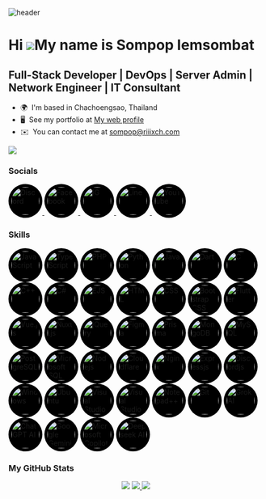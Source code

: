 ![header](https://capsule-render.vercel.app/api?type=Venom&height=150&color=gradient&text=RIIIXCH&fontColor=000000&fontSize=100&stroke=a78bfa&strokeWidth=3)

Hi ![](https://user-images.githubusercontent.com/18350557/176309783-0785949b-9127-417c-8b55-ab5a4333674e.gif)My name is Sompop Iemsombat
========================================================================================================================================

Full-Stack Developer | DevOps | Server Admin | Network Engineer | IT Consultant
---------------------------------------

* 🌍  I'm based in Chachoengsao, Thailand
* 🖥️  See my portfolio at [My web profile](http://profile.riiixch.com/)
* ✉️  You can contact me at [sompop@riiixch.com](mailto:sompop@riiixch.com)

<a href="https://www.github.com/riiixch" target="_blank" rel="noreferrer">
<img src="https://img.shields.io/github/followers/riiixch?logo=github&style=for-the-badge&color=a855f7&labelColor=1c1917"/>
</a>

<h3 align="left">Socials</h3>
<p align="left">
<a href="https://discord.com/users/240449032655339532" target="_blank">
<img src="https://img.icons8.com/?size=100&id=2mIgusGquJFz&format=png" width=55 style="padding: 6px; background: #000000;  border-radius: 50%;" alt="Discord"></img>
</a>
<a href="https://www.facebook.com/profile.php?id=100014941601002" target="_blank">
<img src="https://img.icons8.com/?size=100&id=yGcWL8copNNQ&format=png" width=55 style="padding: 6px; background: #000000;  border-radius: 50%;" alt="Facebook"></img>
</a>
<a href="https://www.instagram.com/riiixch/" target="_blank">
<img src="https://img.icons8.com/?size=100&id=Xy10Jcu1L2Su&format=png" width=55 style="padding: 6px; background: #000000;  border-radius: 50%;" alt="IG"></img>
</a>
<a href="https://line.me/ti/p/kmeC3YpYMu" target="_blank">
<img src="https://img.icons8.com/?size=100&id=0ZWDaCvmIF4I&format=png" width=55 style="padding: 6px; background: #000000;  border-radius: 50%;" alt="Line"></img>
</a>
<a href="https://www.youtube.com/@RIIIXCHMrsompopYT" target="_blank">
<img src="https://img.icons8.com/?size=100&id=9a46bTk3awwI&format=png" width=55 style="padding: 6px; background: #000000;  border-radius: 50%;" alt="YouTube"></img>
</a>
</p>

<h3 align="left">Skills</h3>
<p align="left">
<img src="https://img.icons8.com/?size=300&id=PXTY4q2Sq2lG&format=png" width=55 style="padding: 6px; background: #000000;  border-radius: 50%;" alt="JavaScript"></img>
<img src="https://img.icons8.com/?size=300&id=nCj4PvnCO0tZ&format=png" width=55 style="padding: 6px; background: #000000;  border-radius: 50%;" alt="TypeScript"></img>
<img src="https://img.icons8.com/?size=300&id=ylXrZF2zxsFE&format=png" width=55 style="padding: 6px; background: #000000;  border-radius: 50%;" alt="PHP"></img>
<img src="https://img.icons8.com/?size=300&id=l75OEUJkPAk4&format=png" width=55 style="padding: 6px; background: #000000;  border-radius: 50%;" alt="Python"></img>
<img src="https://img.icons8.com/?size=300&id=Pd2x9GWu9ovX&format=png" width=55 style="padding: 6px; background: #000000;  border-radius: 50%;" alt="Java"></img>
<img src="https://img.icons8.com/?size=300&id=7AFcZ2zirX6Y&format=png" width=55 style="padding: 6px; background: #000000;  border-radius: 50%;" alt="Dart"></img>
<img src="https://img.icons8.com/?size=300&id=shQTXiDQiQVR&format=png" width=55 style="padding: 6px; background: #000000;  border-radius: 50%;" alt="C"></img>
<img src="https://img.icons8.com/?size=300&id=TpULddJc4gTh&format=png" width=55 style="padding: 6px; background: #000000;  border-radius: 50%;" alt="C++"></img>
<img src="https://img.icons8.com/?size=300&id=45490&format=png" width=55 style="padding: 6px; background: #000000;  border-radius: 50%;" alt="C#"></img>
<img src="https://img.icons8.com/?size=300&id=Pxe6MGswB8pX&format=png" width=55 style="padding: 6px; background: #000000;  border-radius: 50%;" alt="EJS"></img>
<img src="https://img.icons8.com/?size=300&id=v8RpPQUwv0N8&format=png" width=55 style="padding: 6px; background: #000000;  border-radius: 50%;" alt="HTML"></img>
<img src="https://img.icons8.com/?size=300&id=7gdY5qNXaKC0&format=png" width=55 style="padding: 6px; background: #000000;  border-radius: 50%;" alt="CSS"></img>
<img src="https://img.icons8.com/?size=300&id=g9mmSxx3SwAI&format=png" width=55 style="padding: 6px; background: #000000;  border-radius: 50%;" alt="Bootstrap CSS"></img>
<img src="https://img.icons8.com/?size=300&id=pCvIfmctRaY8&format=png" width=55 style="padding: 6px; background: #000000;  border-radius: 50%;" alt="Flutter"></img>
<img src="https://img.icons8.com/?size=300&id=dzfo6UeXW9h7&format=png" width=55 style="padding: 6px; background: #000000;  border-radius: 50%;" alt="Vue.js"></img>
<img src="https://img.icons8.com/?size=300&id=nvrsJYs7j9Vb&format=png" width=55 style="padding: 6px; background: #000000;  border-radius: 50%;" alt="Nuxt.js"></img>
<img src="https://img.icons8.com/?size=300&id=HKNzD81eiiSc&format=png" width=55 style="padding: 6px; background: #000000;  border-radius: 50%;" alt="jQuery"></img>
<img src="https://img.icons8.com/?size=300&id=zfHRZ6i1Wg0U&format=png" width=55 style="padding: 6px; background: #000000;  border-radius: 50%;" alt="Figma"></img>
<img src="https://img.icons8.com/?size=300&id=aqb9SdV9P8oC&format=png&color=ffffff" width=55 style="padding: 6px; background: #000000;  border-radius: 50%;" alt="Prisma"></img>
<img src="https://img.icons8.com/?size=300&id=bosfpvRzNOG8&format=png" width=55 style="padding: 6px; background: #000000;  border-radius: 50%;" alt="MongoDB"></img>
<img src="https://img.icons8.com/?size=300&id=9nLaR5KFGjN0&format=png" width=55 style="padding: 6px; background: #000000;  border-radius: 50%;" alt="MySQL"></img>
<img src="https://img.icons8.com/?size=300&id=38561&format=png" width=55 style="padding: 6px; background: #000000;  border-radius: 50%;" alt="PostgreSQL"></img>
<img src="https://img.icons8.com/?size=300&id=laYYF3dV0Iew&format=png" width=55 style="padding: 6px; background: #000000;  border-radius: 50%;" alt="Microsoft SQL Server"></img>
<img src="https://img.icons8.com/?size=300&id=54087&format=png" width=55 style="padding: 6px; background: #000000;  border-radius: 50%;" alt="Nodejs"></img>
<img src="https://img.icons8.com/?size=300&id=fUGx53gD9Jof&format=png" width=55 style="padding: 6px; background: #000000;  border-radius: 50%;" alt="Cloudflare"></img>
<img src="https://img.icons8.com/?size=300&id=t2x6DtCn5Zzx&format=png" width=55 style="padding: 6px; background: #000000;  border-radius: 50%;" alt="Nginx"></img>
<img src="https://ajeetchaulagain.com/static/7cb4af597964b0911fe71cb2f8148d64/87351/express-js.png" width=55 style="padding: 6px; background: #000000;  border-radius: 50%;" alt="Expressjs"></img>
<img src="https://icon.icepanel.io/Technology/svg/Discord.js.svg" width=55 style="padding: 6px; background: #000000;  border-radius: 50%;" alt="Discordjs"></img>
<img src="https://img.icons8.com/?size=300&id=108792&format=png" width=55 style="padding: 6px; background: #000000;  border-radius: 50%;" alt="Windows"></img>
<img src="https://img.icons8.com/?size=300&id=63208&format=png" width=55 style="padding: 6px; background: #000000;  border-radius: 50%;" alt="Ubuntu"></img>
<img src="https://img.icons8.com/?size=300&id=0OQR1FYCuA9f&format=png" width=55 style="padding: 6px; background: #000000;  border-radius: 50%;" alt="Visual Studio Code"></img>
<img src="https://img.icons8.com/?size=300&id=ezj3zaVtImPg&format=png" width=55 style="padding: 6px; background: #000000;  border-radius: 50%;" alt="Visual Studio Community"></img>
<img src="https://img.icons8.com/?size=300&id=67169&format=png" width=55 style="padding: 6px; background: #000000;  border-radius: 50%;" alt="Notepad++"></img>
<img src="https://img.icons8.com/?size=300&id=20906&format=png" width=55 style="padding: 6px; background: #000000;  border-radius: 50%;" alt="Git"></img>
<img src="https://img.icons8.com/?size=300&id=SvMVhUPAeXkz&format=png&color=ffffff" width=55 style="padding: 6px; background: #000000;  border-radius: 50%;" alt="Grok AI"></img>
<img src="https://img.icons8.com/?size=300&id=ka3InxFU3QZa&format=png" width=55 style="padding: 6px; background: #000000;  border-radius: 50%;" alt="ChatGPT AI"></img>
<img src="https://files.svgcdn.io/logos/google-gemini.svg" width=55 style="padding: 6px; background: #000000;  border-radius: 50%;" alt="Google Gemini AI"></img>
<img src="https://img.icons8.com/?size=300&id=PxQoyT1s0uFh&format=png" width=55 style="padding: 6px; background: #000000;  border-radius: 50%;" alt="Microsoft Copilot AI"></img>
<img src="https://img.icons8.com/?size=300&id=THRPlyXrzBJk&format=png" width=55 style="padding: 6px; background: #000000;  border-radius: 50%;" alt="Deepseek AI"></img>
</p>

<h3 align="left">My GitHub Stats</h3>
<p align="center">
<img src="https://git-stats.riiixch.com/?username=RIIIXCH&include_all_commits=true&count_private=true&show_icons=true&title_color=6366f1&text_color=ffffff&icon_color=a855f7&bg_color=1c1917&hide_border=false&hide=contribs"/>

<a href="https://git-stats.riiixch.com/top-langs/?username=RIIIXCH&include_all_commits=true&count_private=true&layout=compact&title_color=6366f1&text_color=ffffff&icon_color=a855f7&bg_color=1c1917&hide_border=false&locale=en&custom_title=Top%20Languages&langs_count=20">
<img src="https://git-stats.riiixch.com/top-langs/?username=RIIIXCH&include_all_commits=true&count_private=true&layout=compact&title_color=6366f1&text_color=ffffff&icon_color=a855f7&bg_color=1c1917&hide_border=false&locale=en&custom_title=Top%20Languages&langs_count=20"/>
</a>

<img src="https://github-profile-trophy.vercel.app/?username=RIIIXCH&theme=juicyfresh&row=2&column=3"/>
</p>
